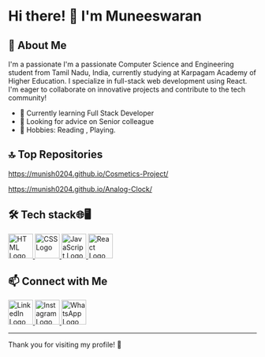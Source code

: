 # Hi there! 👋 I'm Muneeswaran

## 🌟 About Me
I'm a passionate I'm a passionate Computer Science and Engineering student from Tamil Nadu, India, 
currently studying at Karpagam Academy of Higher Education. 
I specialize in full-stack web development using React. 
I'm eager to collaborate on innovative projects and contribute to the tech community!

- 🌱 Currently learning Full Stack Developer
- 🤔 Looking for advice on Senior colleague
- 🎨 Hobbies: Reading , Playing.

## 🔝 Top Repositories

https://munish0204.github.io/Cosmetics-Project/

https://munish0204.github.io/Analog-Clock/


## 🛠️ Tech stack🌐🖥️

 <a href="https://developer.mozilla.org/en-US/docs/Web/HTML" target="_blank">
  <img src="https://cdn-icons-png.flaticon.com/512/732/732212.png" alt="HTML Logo" width="50" height="50">
</a>

  
<a href="https://developer.mozilla.org/en-US/docs/Web/CSS" target="_blank">
  <img src="https://cdn-icons-png.flaticon.com/512/732/732190.png" alt="CSS Logo" width="50" height="50">
</a>

  
 <a href="https://developer.mozilla.org/en-US/docs/Web/JavaScript" target="_blank">
  <img src="https://cdn-icons-png.flaticon.com/512/5968/5968292.png" alt="JavaScript Logo" width="50" height="50">
</a>


  <a href="https://reactjs.org/" target="_blank">
  <img src="https://cdn-icons-png.flaticon.com/512/1126/1126012.png" alt="React Logo" width="50" height="50">
</a>


## 📫 Connect with Me

   <a href="https://www.linkedin.com/in/munees-waran-9990ba2b4" target="_blank">
  <img src="https://cdn-icons-png.flaticon.com/512/174/174857.png" alt="LinkedIn Logo" width="50" height="50">
</a>

   <a href="https://www.instagram.com/__im_munish_02__/" target="_blank">
  <img src="https://cdn-icons-png.flaticon.com/512/2111/2111463.png" alt="Instagram Logo" width="50" height="50">
</a

   <a href="https://wa.me/+919585268836" target="_blank">
  <img src="https://cdn-icons-png.flaticon.com/512/733/733585.png" alt="WhatsApp Logo" width="50" height="50">
</a>


---

Thank you for visiting my profile! 🚀
